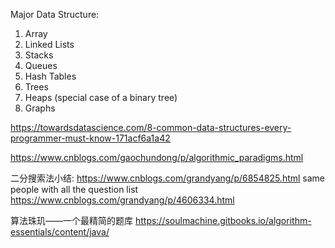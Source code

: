 Major Data Structure:
1. Array<br>
2. Linked Lists<br>
3. Stacks<br>
4. Queues<br>
5. Hash Tables<br>
6. Trees<br>
7. Heaps (special case of a binary tree)<br>
8. Graphs<br>

https://towardsdatascience.com/8-common-data-structures-every-programmer-must-know-171acf6a1a42

https://www.cnblogs.com/gaochundong/p/algorithmic_paradigms.html

二分搜索法小结:
https://www.cnblogs.com/grandyang/p/6854825.html
same people with all the question list
https://www.cnblogs.com/grandyang/p/4606334.html

算法珠玑——一个最精简的题库
https://soulmachine.gitbooks.io/algorithm-essentials/content/java/